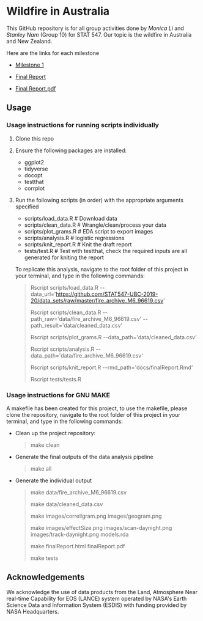 # Wildfire in Australia 
This GitHub repository is for all group activities done by *Monica Li* and *Stanley Nam* (Group 10) for STAT 547. Our topic is the wildfire in Australia and New Zealand. 

Here are the links for each milestone
* [Milestone 1](https://stat547-ubc-2019-20.github.io/Group10/docs/milestone1.html)

* [Final Report](https://stat547-ubc-2019-20.github.io/Group10/final_report.html)
* [Final Report.pdf](https://stat547-ubc-2019-20.github.io/Group10/final_report.pdf)


## Usage

### Usage instructions for running scripts individually
1. Clone this repo

2. Ensure the following packages are installed:
    - ggplot2
    - tidyverse
    - docopt
    - testthat
    - corrplot

3. Run the following scripts (in order) with the appropriate arguments specified  
    - scripts/load_data.R   # Download data
    - scripts/clean_data.R  # Wrangle/clean/process your data 
    - scripts/plot_grams.R  # EDA script to export images 
    - scripts/analysis.R    # logistic regressions
    - scripts/knit_report.R # Knit the draft report
    - tests/test.R          # Test with testthat, check the required inputs are all generated for kniting the report
    
    To replicate this analysis, navigate to the root folder of this project in your terminal, and type in the following commands:
    > Rscript scripts/load_data.R --data_url='https://github.com/STAT547-UBC-2019-20/data_sets/raw/master/fire_archive_M6_96619.csv'
    >
    > Rscript scripts/clean_data.R --path_raw='data/fire_archive_M6_96619.csv' --path_result='data/cleaned_data.csv'
    >
    > Rscript scripts/plot_grams.R --data_path='data/cleaned_data.csv'
    >
    > Rscript scripts/analysis.R --data_path='data/fire_archive_M6_96619.csv'
    >
    > Rscript scripts/knit_report.R --rmd_path='docs/finalReport.Rmd'
    >
    > Rscript tests/tests.R
    
### Usage instructions for GNU MAKE
A makefile has been created for this project, to use the makefile, please clone the repository, navigate to the root folder of this project in your terminal, and type in the following commands:

- Clean up the project repository:
    > make clean
    
- Generate the final outputs of the data analysis pipeline
    > make all
    
- Generate the individual output
    > make data/fire_archive_M6_96619.csv
    >
    > make data/cleaned_data.csv 
    >
    > make images/correllgram.png images/geogram.png
    >
    > make images/effectSize.png images/scan-daynight.png images/track-daynight.png models.rda
    >
    > make finalReport.html finalReport.pdf
    >
    > make tests
  
    
## Acknowledgements

We acknowledge the use of data products from the Land, Atmosphere Near real-time Capability for EOS (LANCE) system operated by NASA's Earth Science Data and Information System (ESDIS) with funding provided by NASA Headquarters.
